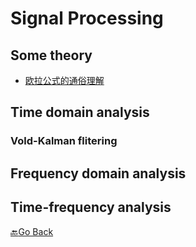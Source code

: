 # Signal Processing 

## Some theory
- [欧拉公式的通俗理解](https://www.matongxue.com/madocs/8.html)
## Time domain analysis

### Vold-Kalman flitering


## Frequency domain analysis

## Time-frequency analysis

[:back:Go Back](../README.md)

